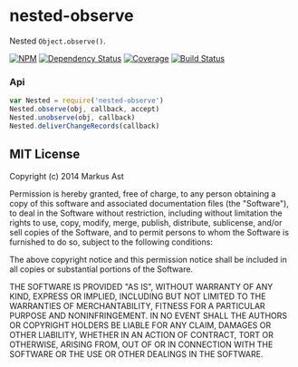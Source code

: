 # nested-observe

Nested `Object.observe()`.

[![NPM][npm]](https://npmjs.org/package/nested-observe)
[![Dependency Status][dependencies]](https://david-dm.org/rkusa/nested-observe)
[![Coverage][coveralls]](https://coveralls.io/r/rkusa/nested-observe)
[![Build Status][travis]](http://travis-ci.org/rkusa/nested-observe)

### Api

```js
var Nested = require('nested-observe')
Nested.observe(obj, callback, accept)
Nested.unobserve(obj, callback)
Nested.deliverChangeRecords(callback)
```

## MIT License

Copyright (c) 2014 Markus Ast

Permission is hereby granted, free of charge, to any person obtaining a copy of this software and associated documentation files (the "Software"), to deal in the Software without restriction, including without limitation the rights to use, copy, modify, merge, publish, distribute, sublicense, and/or sell copies of the Software, and to permit persons to whom the Software is furnished to do so, subject to the following conditions:

The above copyright notice and this permission notice shall be included in all copies or substantial portions of the Software.

THE SOFTWARE IS PROVIDED "AS IS", WITHOUT WARRANTY OF ANY KIND, EXPRESS OR IMPLIED, INCLUDING BUT NOT LIMITED TO THE WARRANTIES OF MERCHANTABILITY, FITNESS FOR A PARTICULAR PURPOSE AND NONINFRINGEMENT. IN NO EVENT SHALL THE AUTHORS OR COPYRIGHT HOLDERS BE LIABLE FOR ANY CLAIM, DAMAGES OR OTHER LIABILITY, WHETHER IN AN ACTION OF CONTRACT, TORT OR OTHERWISE, ARISING FROM, OUT OF OR IN CONNECTION WITH THE SOFTWARE OR THE USE OR OTHER DEALINGS IN THE SOFTWARE.

[npm]: http://img.shields.io/npm/v/nested-observe.svg?style=flat
[dependencies]: http://img.shields.io/david/rkusa/nested-observe.svg?style=flat
[coveralls]: http://img.shields.io/coveralls/rkusa/nested-observe.svg?style=flat
[travis]: http://img.shields.io/travis/rkusa/nested-observe.svg?style=flat
